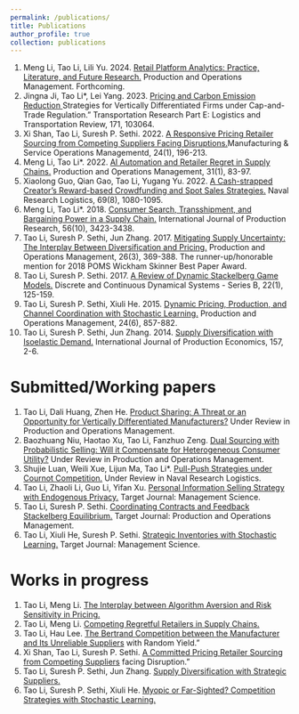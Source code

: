 ```yaml
---
permalink: /publications/
title: Publications
author_profile: true
collection: publications
---
```

1. Meng Li, Tao Li, Lili Yu. 2024. <a href="http://example.com">Retail Platform Analytics: Practice, Literature, and Future Research.</a> Production and Operations Management. Forthcoming.
2. Jingna Ji, Tao Li*, Lei Yang. 2023. <a href="http://example.com">Pricing and Carbon Emission Reduction </a> Strategies for Vertically
Differentiated Firms under Cap-and-Trade Regulation.” Transportation Research Part E: Logistics
and Transportation Review, 171, 103064.
3. Xi Shan, Tao Li, Suresh P. Sethi. 2022. <a href="http://example.com">A Responsive Pricing Retailer Sourcing from Competing
Suppliers Facing Disruptions.</a>Manufacturing & Service Operations Managementd, 24(1), 196-213.
4. Meng Li, Tao Li*. 2022. <a href="http://example.com">AI Automation and Retailer Regret in Supply Chains.</a> Production and
Operations Management, 31(1), 83-97.
5. Xiaolong Guo, Qian Gao, Tao Li, Yugang Yu. 2022. <a href="http://example.com">A Cash-strapped Creator’s Reward-based Crowdfunding and Spot Sales Strategies.</a> Naval Research Logistics, 69(8), 1080-1095.
6. Meng Li, Tao Li*. 2018. <a href="http://example.com">Consumer Search, Transshipment, and Bargaining Power in a Supply Chain.</a>
International Journal of Production Research, 56(10), 3423-3438.
7. Tao Li, Suresh P. Sethi, Jun Zhang. 2017. <a href="http://example.com">Mitigating Supply Uncertainty: The Interplay Between
Diversification and Pricing.</a> Production and Operations Management, 26(3), 369-388.
The runner-up/honorable mention for 2018 POMS Wickham Skinner Best Paper Award.
8. Tao Li, Suresh P. Sethi. 2017. <a href="http://example.com">A Review of Dynamic Stackelberg Game Models.</a> Discrete and
Continuous Dynamical Systems - Series B, 22(1), 125-159.
9. Tao Li, Suresh P. Sethi, Xiuli He. 2015. <a href="http://example.com">Dynamic Pricing, Production, and Channel Coordination with
Stochastic Learning.</a> Production and Operations Management, 24(6), 857-882.
10. Tao Li, Suresh P. Sethi, Jun Zhang. 2014. <a href="http://example.com">Supply Diversification with Isoelastic Demand.</a> International Journal of Production Economics, 157, 2-6.

Submitted/Working papers
======
1. Tao Li, Dali Huang, Zhen He. <a href="http://example.com">Product Sharing: A Threat or an Opportunity for Vertically Differentiated
Manufacturers?</a> Under Review in Production and Operations Management.
2. Baozhuang Niu, Haotao Xu, Tao Li, Fanzhuo Zeng. <a href="http://example.com">Dual Sourcing with Probabilistic Selling: Will it
Compensate for Heterogeneous Consumer Utility?</a> Under Review in Production and Operations Management.
3. Shujie Luan, Weili Xue, Lijun Ma, Tao Li*. <a href="http://example.com">Pull-Push Strategies under Cournot Competition.</a> Under
Review in Naval Research Logistics.
4. Tao Li, Zhaoli Li, Guo Li, Yifan Xu. <a href="http://example.com">Personal Information Selling Strategy with Endogenous Privacy.</a>
Target Journal: Management Science.
5. Tao Li, Suresh P. Sethi. <a href="http://example.com">Coordinating Contracts and Feedback Stackelberg Equilibrium.</a> Target Journal:
Production and Operations Management.
6. Tao Li, Xiuli He, Suresh P. Sethi. <a href="http://example.com">Strategic Inventories with Stochastic Learning.</a> Target Journal:
Management Science.

Works in progress
======
1.  Tao Li, Meng Li. <a href="http://example.com">The Interplay between Algorithm Aversion and Risk Sensitivity in Pricing.</a>
2. Tao Li, Meng Li. <a href="http://example.com">Competing Regretful Retailers in Supply Chains.</a>
3. Tao Li, Hau Lee. <a href="http://example.com">The Bertrand Competition between the Manufacturer and Its Unreliable Suppliers</a>
with Random Yield.”
4. Xi Shan, Tao Li, Suresh P. Sethi. <a href="http://example.com">A Committed Pricing Retailer Sourcing from Competing Suppliers</a>
facing Disruption.”
5. Tao Li, Suresh P. Sethi, Jun Zhang. <a href="http://example.com">Supply Diversification with Strategic Suppliers.</a>
6. Tao Li, Suresh P. Sethi, Xiuli He. <a href="http://example.com">Myopic or Far-Sighted? Competition Strategies with Stochastic
Learning.</a>
